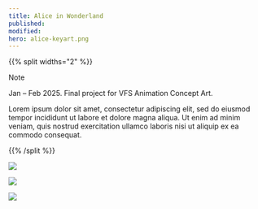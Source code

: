 ```yaml
---
title: Alice in Wonderland
published:
modified:
hero: alice-keyart.png
---
```


{{% split widths="2" %}}

> [!note]
> Jan – Feb 2025. Final project for VFS Animation Concept Art.

Lorem ipsum dolor sit amet, consectetur adipiscing elit, sed do eiusmod tempor incididunt ut labore et dolore magna aliqua. Ut enim ad minim veniam, quis nostrud exercitation ullamco laboris nisi ut aliquip ex ea commodo consequat.

{{% /split %}}

![](/images/alice-keyart-mushrooms.png)

![](/images/alice-keyart.png)

![](/images/alice-plants.png)

